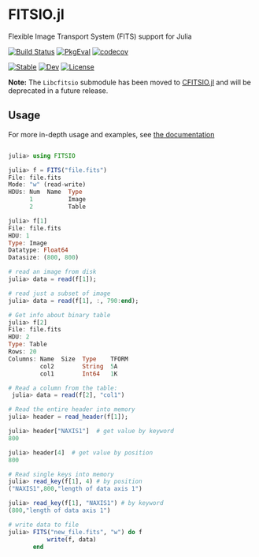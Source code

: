 FITSIO.jl
=========

Flexible Image Transport System (FITS) support for Julia


[![Build Status](https://github.com/juliaastro/FITSIO.jl/workflows/CI/badge.svg?branch=master)](https://github.com/juliaastro/FITSIO.jl/actions)
[![PkgEval](https://juliaci.github.io/NanosoldierReports/pkgeval_badges/F/FITSIO.svg)](https://juliaci.github.io/NanosoldierReports/pkgeval_badges/report.html)
[![codecov](https://codecov.io/gh/juliaastro/fitsio.jl/branch/master/graph/badge.svg?token=SA9EG0z8pt)](https://codecov.io/gh/juliaastro/fitsio.jl)


[![Stable](https://img.shields.io/badge/docs-stable-blue.svg)](http://juliaastro.github.io/FITSIO.jl/stable/)
[![Dev](https://img.shields.io/badge/docs-dev-blue.svg)](https://juliahci.github.io/FITSIO.jl/dev)
[![License](https://img.shields.io/badge/License-MIT-yellow.svg)](https://opensource.org/licenses/MIT)

**Note:** The `Libcfitsio` submodule has been moved to [CFITSIO.jl](https://github.com/JuliaAstro/CFITSIO.jl) and will be deprecated in a future release.


## Usage

For more in-depth usage and examples, see [the documentation](http://juliaastro.github.io/FITSIO.jl/stable/)

```julia

julia> using FITSIO

julia> f = FITS("file.fits")
File: file.fits
Mode: "w" (read-write)
HDUs: Num  Name  Type
      1          Image
      2          Table

julia> f[1]
File: file.fits
HDU: 1
Type: Image
Datatype: Float64
Datasize: (800, 800)

# read an image from disk
julia> data = read(f[1]);  

# read just a subset of image
julia> data = read(f[1], :, 790:end);  

# Get info about binary table
julia> f[2]
File: file.fits
HDU: 2
Type: Table
Rows: 20
Columns: Name  Size  Type    TFORM  
         col2        String  5A     
         col1        Int64   1K     

# Read a column from the table:
 julia> data = read(f[2], "col1")

# Read the entire header into memory
julia> header = read_header(f[1]);

julia> header["NAXIS1"]  # get value by keyword
800

julia> header[4]  # get value by position
800

# Read single keys into memory
julia> read_key(f[1], 4) # by position
("NAXIS1",800,"length of data axis 1")

julia> read_key(f[1], "NAXIS1") # by keyword
(800,"length of data axis 1")

# write data to file
julia> FITS("new_file.fits", "w") do f
           write(f, data)
       end
```
